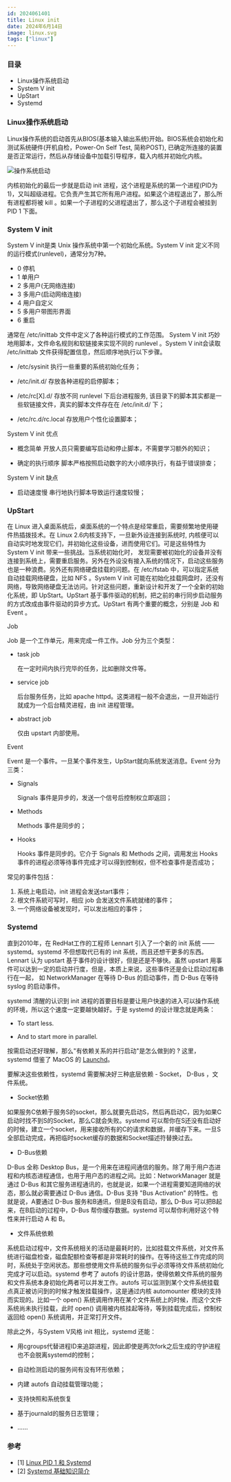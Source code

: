 ```yaml
---
id: 2024061401
title: Linux init
date: 2024年6月14日
image: linux.svg
tags: ["linux"]
---
```



### 目录

 - Linux操作系统启动
 - System V init
 - UpStart
 - Systemd


### Linux操作系统启动

Linux操作系统的启动首先从BIOS(基本输入输出系统)开始。BIOS系统会初始化和测试系统硬件(开机自检，Power-On Self Test, 简称POST), 已确定所连接的装置是否正常运行，然后从存储设备中加载引导程序，载入内核并初始化内核。

![操作系统启动](https://loongzxl.com/blogs/20240614操作系统启动.png)

内核初始化的最后一步就是启动 init 进程，这个进程是系统的第一个进程(PID为1)，又叫超级进程。它负责产生其它所有用户进程。如果这个进程退出了，那么所有进程都将被 kill 。如果一个子进程的父进程退出了，那么这个子进程会被挂到 PID 1 下面。


### System V init

System V init是类 Unix 操作系统中第一个初始化系统。System V init 定义不同的运行模式(runlevel)，通常分为7种。

 - 0 停机
 - 1 单用户
 - 2 多用户(无网络连接)
 - 3 多用户(启动网络连接)
 - 4 用户自定义
 - 5 多用户带图形界面
 - 6 重启


通常在 /etc/inittab 文件中定义了各种运行模式的工作范围。 System V init 巧妙地用脚本，文件命名规则和软链接来实现不同的 runlevel 。System V init会读取 /etc/inittab 文件获得配置信息，然后顺序地执行以下步骤。

- /etc/sysinit 
  执行一些重要的系统初始化任务；

- /etc/init.d/ 
  存放各种进程的启停脚本；

- /etc/rc[X].d/ 
  存放不同 runlevel 下后台进程服务, 该目录下的脚本其实都是一些软链接文件，真实的脚本文件存在在 /etc/init.d/ 下；

- /etc/rc.d/rc.local 
  存放用户个性化设置脚本；


System V init 优点

- 概念简单
  开放人员只需要编写启动和停止脚本，不需要学习额外的知识；

- 确定的执行顺序
  脚本严格按照启动数字的大小顺序执行，有益于错误排查；

System V init 缺点

- 启动速度慢
  串行地执行脚本导致运行速度较慢；

### UpStart

在 Linux 进入桌面系统后，桌面系统的一个特点是经常重启，需要频繁地使用硬件热插拨技术。在 Linux 2.6内核支持下，一旦新外设连接到系统时, 内核便可以自动实时地发现它们，并初始化这些设备，进而使用它们。可是这些特性为 System V init 带来一些挑战。当系统初始化时， 发现需要被初始化的设备并没有连接到系统上，需要重启服务。另外在外设没有接入系统的情况下，启动这些服务也是一种浪费。另外还有网络硬盘挂载的问题。在 /etc/fstab 中，可以指定系统自动挂载网络硬盘，比如 NFS 。System V init 可能在初始化挂载网盘时，还没有网络，导致网络硬盘无法访问。针对这些问题，重新设计和开发了一个全新的初始化系统，即 UpStart。UpStart 基于事件驱动的机制，把之前的串行同步启动服务的方式改成由事件驱动的异步方式。UpStart 有两个重要的概念，分别是 Job 和 Event 。

Job

Job 是一个工作单元，用来完成一件工作。Job 分为三个类型：

- task job

  在一定时间内执行完毕的任务，比如删除文件等。

- service job

  后台服务任务，比如 apache httpd。这类进程一般不会退出，一旦开始运行就成为一个后台精灵进程，由 init 进程管理。

- abstract job

  仅由 upstart 内部使用。

Event

Event 是一个事件。一旦某个事件发生，UpStart就向系统发送消息。Event 分为三类：

- Signals

  Signals 事件是异步的，发送一个信号后控制权立即返回；

- Methods

  Methods 事件是同步的；

- Hooks

  Hooks 事件是同步的。它介于 Signals 和 Methods 之间，调用发出 Hooks 事件的进程必须等待事件完成才可以得到控制权，但不检查事件是否成功；

常见的事件包括：

1) 系统上电启动，init 进程会发送start事件；
2) 根文件系統可写时，相应 job 会发送文件系統就绪的事件；
3) 一个网络设备被发现时，可以发出相应的事件；

### Systemd

直到2010年，在 RedHat工作的工程师 Lennart 引入了一个新的 init 系统 —— systemd。systemd 不但想取代已有的 init 系统，而且还想干更多的东西。Lennart 认为 upstart 基于事件的设计很好，但是还是不够快。虽然 upstart 用事件可以达到一定的启动并行度，但是，本质上来说，这些事件还是会让启动过程串行在一起， 如 NetworkManager 在等待 D-Bus 的启动事件，而 D-Bus 在等待 syslog 的启动事件。

systemd 清醒的认识到 init 进程的首要目标是要让用户快速的进入可以操作系统的环境，所以这个速度一定要越快越好。于是 systemd 的设计理念就是两条：

- To start less.

- And to start more in parallel.

按需启动还好理解，那么"有依赖关系的并行启动"是怎么做到的 ? 这里，systemd 借鉴了 MacOS 的 [Launchd](https://developer.apple.com/library/archive/documentation/MacOSX/Conceptual/BPSystemStartup/Chapters/Introduction.html)。

要解决这些依赖性，systemd 需要解决好三种底层依赖 - Socket， D-Bus ，文件系统。


- Socket依赖

如果服务C依赖于服务S的socket，那么就要先启动S，然后再启动C，因为如果C启动时找不到S的Socket，那么C就会失败。systemd 可以帮你在S还没有启动好的时候，建立一个socket，用来接收所有的C的请求和数据，并缓存下来。一旦S全部启动完成，再把临时socket缓存的数据和Socket描述符替换过去。


- D-Bus依赖

D-Bus 全称 Desktop Bus，是一个用来在进程间通信的服务。除了用于用户态进程和内核态进程通信，也用于用户态的进程之间。比如：NetworkManager 就是通过 D-Bus 和其它服务进程通讯的，也就是说，如果一个进程需要知道网络的状态，那么就必需要通过 D-Bus 通信。D-Bus 支持 "Bus Activation" 的特性。也就是说，A要通过 D-Bus 服务和B通讯，但是B没有启动，那么 D-Bus 可以把B起来，在B启动的过程中，D-Bus 帮你缓存数据。systemd 可以帮你利用好这个特性来并行启动 A 和 B。


- 文件系统依赖

系统启动过程中，文件系统相关的活动是最耗时的，比如挂载文件系统，对文件系统进行磁盘检查，磁盘配额检查等都是非常耗时的操作。在等待这些工作完成的同时，系统处于空闲状态。那些想使用文件系统的服务似乎必须等待文件系统初始化完成才可以启动。systemd 参考了 autofs 的设计思路，使得依赖文件系统的服务和文件系统本身初始化两者可以并发工作。autofs 可以监测到某个文件系统挂载点真正被访问到的时候才触发挂载操作，这是通过内核 automounter 模块的支持而实现的。比如一个 open() 系统调用作用在某个文件系统上的时候，而这个文件系统尚未执行挂载，此时 open() 调用被内核挂起等待，等到挂载完成后，控制权返回给 open() 系统调用，并正常打开文件。


除此之外，与System V风格 init 相比，systemd 还能：

- 用cgroups代替进程ID来追踪进程，因此即使是两次fork之后生成的守护进程也不会脱离systemd的控制；

- 自动检测启动的服务间有没有环形依赖；

- 内建 autofs 自动挂载管理功能；

- 支持快照和系统恢复

- 基于journald的服务日志管理；

- ……


### 参考

- [1] [Linux PID 1 和 Systemd](https://coolshell.cn/articles/17998.html)
- [2] [Systemd 基础知识简介](https://documentation.suse.com/zh-cn/sle-micro/6.0/html/Micro-systemd-basics/index.html)

